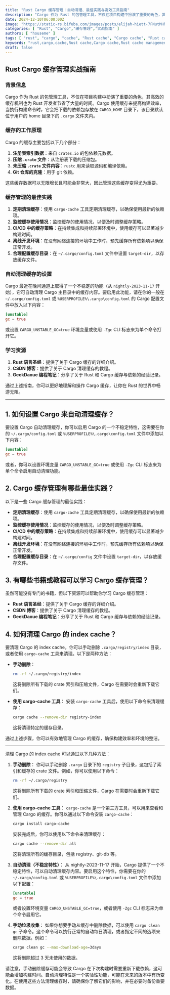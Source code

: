 ```yaml
---
title: "Rust Cargo 缓存管理：自动清理、最佳实践与高效工具指南"
description: "Cargo 作为 Rust 的包管理工具，不仅在项目构建中扮演了重要的角色，其高效的缓存机制也为 Rust 开发者节省了大量的时间。Cargo 使用缓存来提高构建效率，当执行构建命令时，它会把下载的依赖包存放在 `CARGO_HOME` 目录下，该目录默认位于用户的 home 目录下的 `.cargo` 文件夹内。"
date: 2024-12-10T06:00:00Z
image: "https://static-rs.bifuba.com/images/posts/elijah-hiett-7FNutMHhBxI-unsplash.jpg"
categories: [ "Rust", "Cargo","缓存管理","实战指南" ]
authors: [ "houseme" ]
tags: [ "rust", "cargo", "cache", "Rust cache", "Cargo cache", "Rust cache management", "Cargo cache management","实战指南","缓存管理","自动清理","最佳实践","高效工具" ]
keywords: "rust,cargo,cache,Rust cache,Cargo cache,Rust cache management,Cargo cache management,实战指南,缓存管理,自动清理,最佳实践,高效工具"
draft: false
---
```



## Rust Cargo 缓存管理实战指南

### 背景信息

Cargo 作为 Rust 的包管理工具，不仅在项目构建中扮演了重要的角色，其高效的缓存机制也为 Rust 开发者节省了大量的时间。Cargo 使用缓存来提高构建效率，当执行构建命令时，它会把下载的依赖包存放在 `CARGO_HOME` 目录下，该目录默认位于用户的 home 目录下的 `.cargo` 文件夹内。

### 缓存的工作原理

Cargo 的缓存主要包括以下几个部分：

1. **注册表索引数据**：来自 `crates.io` 的包依赖元数据。
2. **压缩 `.crate` 文件**：从注册表下载的压缩包。
3. **未压缩 `.crate` 文件内容**：`rustc` 用来读取源码和编译依赖。
4. **Git 仓库的克隆**：用于 git 依赖。

这些缓存数据可以无限增长且可能会非常大，因此管理这些缓存变得尤为重要。

### 缓存管理的最佳实践

1. **定期清理缓存**：使用 `cargo-cache` 工具定期清理缓存，以确保使用最新的依赖项。
2. **监控缓存使用情况**：监控缓存的使用情况，以便及时调整缓存策略。
3. **CI/CD 中的缓存策略**：在持续集成和持续部署环境中，使用缓存可以显著减少构建时间。
4. **离线开发环境**：在没有网络连接的环境中工作时，预先缓存所有依赖项以确保正常开发。
5. **合理配置缓存目录**：在 `~/.cargo/config.toml` 文件中设置 `target-dir`，以存放缓存文件。

### 自动清理缓存的设置

Cargo 最近在晚间通道上取得了一个不稳定的功能（从 `nightly-2023-11-17` 开始），它可自动清理 Cargo 主目录中的缓存内容。要启用此功能，请在你的一般在 `~/.cargo/config.toml` 或 `%USERPROFILE%\.cargo\config.toml` 的 Cargo 配置文件中放入以下内容：

```toml
[unstable]
gc = true
```

或设置 `CARGO_UNSTABLE_GC=true` 环境变量或使用 `-Zgc` CLI 标志来为单个命令打开它。

### 学习资源

1. **Rust 语言圣经**：提供了关于 Cargo 缓存的详细介绍。
2. **CSDN 博客**：提供了关于 Cargo 清理缓存的教程。
3. **GeekDaxue 编程笔记**：分享了关于 Rust 和 Cargo 缓存与依赖的经验记录。

通过上述指南，你可以更好地理解和操作 Cargo 缓存，让你在 Rust 的世界中畅游无阻。

------------

## 1. 如何设置 Cargo 来自动清理缓存？

要设置 Cargo 自动清理缓存，你可以启用 Cargo 的一个不稳定特性，这需要在你的 `~/.cargo/config.toml` 或 `%USERPROFILE%\.cargo\config.toml` 文件中添加以下内容：

```toml
[unstable]
gc = true
```

或者，你可以设置环境变量 `CARGO_UNSTABLE_GC=true` 或使用 `-Zgc` CLI 标志来为单个命令启用自动清理功能。

## 2. Cargo 缓存管理有哪些最佳实践？

以下是一些 Cargo 缓存管理的最佳实践：

- **定期清理缓存**：使用 `cargo-cache` 工具定期清理缓存，以确保使用最新的依赖项。
- **监控缓存使用情况**：监控缓存的使用情况，以便及时调整缓存策略。
- **CI/CD 中的缓存策略**：在持续集成和持续部署环境中，使用缓存可以显著减少构建时间。
- **离线开发环境**：在没有网络连接的环境中工作时，预先缓存所有依赖项以确保正常开发。
- **合理配置缓存目录**：在 `~/.cargo/config` 文件中设置 `target-dir`，以存放缓存文件。

## 3. 有哪些书籍或教程可以学习 Cargo 缓存管理？

虽然可能没有专门的书籍，但以下资源可以帮助你学习 Cargo 缓存管理：

- **Rust 语言圣经**：提供了关于 Cargo 缓存的详细介绍。
- **CSDN 博客**：提供了关于 Cargo 清理缓存的教程。
- **GeekDaxue 编程笔记**：分享了关于 Rust 和 Cargo 缓存与依赖的经验记录。

## 4. 如何清理 Cargo 的 index cache？

要清理 Cargo 的 index cache，你可以手动删除 `.cargo/registry/index` 目录，或者使用 `cargo-cache` 工具来清理。以下是两种方法：

- **手动删除**：

  ```sh
  rm -rf ~/.cargo/registry/index
  ```

  这将删除所有下载的 crate 索引和压缩文件，Cargo 在需要时会重新下载它们。

- **使用 cargo-cache 工具**：
  安装 `cargo-cache` 工具后，使用以下命令来清理缓存：
  ```sh
  cargo cache --remove-dir registry-index
  ```
  这将清理特定的缓存目录。

通过上述步骤，你可以有效地管理 Cargo 的缓存，确保构建效率和环境的整洁。

--------

清理 Cargo 的 index cache 可以通过以下几种方法：

1. **手动删除**：
   你可以手动删除 `.cargo` 目录下的 `registry` 子目录，这包括了索引和缓存的 crate 文件。例如，你可以使用以下命令：
   ```sh
   rm -rf ~/.cargo/registry
   ```
   这将删除所有下载的 crate 索引和压缩文件，Cargo 在需要时会重新下载它们。

2. **使用 cargo-cache 工具**：
   `cargo-cache` 是一个第三方工具，可以用来查看和管理 Cargo 的缓存。你可以通过以下命令安装 `cargo-cache`：
   ```sh
   cargo install cargo-cache
   ```
   安装完成后，你可以使用以下命令来清理缓存：
   ```sh
   cargo cache --remove-dir all
   ```
   这将清理所有的缓存目录，包括 registry、git-db 等。

3. **自动清理（不稳定特性）**：
   从 nightly-2023-11-17 开始，Cargo 提供了一个不稳定特性，可以自动清理缓存内容。要启用这个特性，你需要在你的 `~/.cargo/config.toml` 或 `%USERPROFILE%\.cargo\config.toml` 文件中添加以下配置：
   ```toml
   [unstable]
   gc = true
   ```
   或者设置环境变量 `CARGO_UNSTABLE_GC=true`，或者使用 `-Zgc` CLI 标志来为单个命令启用它。

4. **手动垃圾收集**：
   如果你想要手动从缓存中删除数据，可以使用 `cargo clean gc` 子命令。这个命令可以执行正常的自动每日清理，或者指定不同的选项来删除数据。例如：
   ```sh
   cargo clean gc --max-download-age=3days
   ```
   这将删除超过 3 天未使用的数据。

请注意，手动删除缓存可能会导致 Cargo 在下次构建时需要重新下载依赖，这可能会增加构建时间。自动清理特性是一个实验性功能，可能在未来的版本中有所变化。在使用这些方法清理缓存时，请确保你了解它们的影响，并在必要时备份重要数据。
